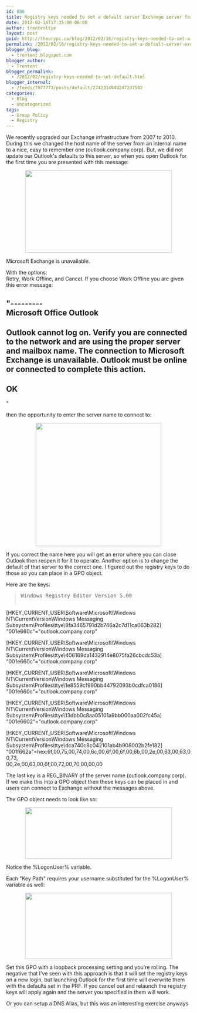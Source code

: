 ```yaml
---
id: 686
title: Registry keys needed to set a default server Exchange server for Outlook
date: 2012-02-16T17:35:00-06:00
author: trententtye
layout: post
guid: http://theorypc.ca/blog/2012/02/16/registry-keys-needed-to-set-a-default-server-exchange-server-for-outlook/
permalink: /2012/02/16/registry-keys-needed-to-set-a-default-server-exchange-server-for-outlook/
blogger_blog:
  - trentent.blogspot.com
blogger_author:
  - Trentent
blogger_permalink:
  - /2012/02/registry-keys-needed-to-set-default.html
blogger_internal:
  - /feeds/7977773/posts/default/2742314949247237502
categories:
  - Blog
  - Uncategorized
tags:
  - Group Policy
  - Registry
---
```

We recently upgraded our Exchange infrastructure from 2007 to 2010. During this we changed the host name of the server from an internal name to a nice, easy to remember one (outlook.company.corp). But, we did not update our Outlook's defaults to this server, so when you open Outlook for the first time you are presented with this message:

<div style="clear: both; text-align: center;">
  <a style="margin-left: 1em; margin-right: 1em;" href="http://1.bp.blogspot.com/-KJKF0dsFBi4/Tz2QWYEIV1I/AAAAAAAAAIs/WmYYhUXubLw/s1600/exchange-error.png"><img src="http://1.bp.blogspot.com/-KJKF0dsFBi4/Tz2QWYEIV1I/AAAAAAAAAIs/WmYYhUXubLw/s400/exchange-error.png" width="400" height="225" border="0" /></a>
</div>

Microsoft Exchange is unavailable.

With the options:  
Retry, Work Offline, and Cancel. If you choose Work Offline you are given this error message:

"---------  
Microsoft Office Outlook  
---------  
Outlook cannot log on. Verify you are connected to the network and are using the proper server and mailbox name. The connection to Microsoft Exchange is unavailable. Outlook must be online or connected to complete this action.  
---------  
OK  
---------  
"

then the opportunity to enter the server name to connect to:

<div style="clear: both; text-align: center;">
  <a style="margin-left: 1em; margin-right: 1em;" href="http://4.bp.blogspot.com/-va9kZF2Ul5Y/Tz2Q1GOk_rI/AAAAAAAAAI4/7YE3_z4TvSM/s1600/choose-exchange-server.png"><img src="http://4.bp.blogspot.com/-va9kZF2Ul5Y/Tz2Q1GOk_rI/AAAAAAAAAI4/7YE3_z4TvSM/s400/choose-exchange-server.png" width="342" height="336" border="0" /></a>
</div>

If you correct the name here you will get an error where you can close Outlook then reopen it for it to operate. Another option is to change the default of that server to the correct one. I figured out the registry keys to do those so you can place in a GPO object.

Here are the keys:

> <pre class="lang:reg decode:true ">Windows Registry Editor Version 5.00

[HKEY_CURRENT_USER\Software\Microsoft\Windows NT\CurrentVersion\Windows Messaging Subsystem\Profiles\ttye\8fa3465791d2b746a2c7d11ca063b282]
"001e660c"="outlook.company.corp"

[HKEY_CURRENT_USER\Software\Microsoft\Windows NT\CurrentVersion\Windows Messaging Subsystem\Profiles\ttye\406169da1432914e8075fa26cbcdc53a]
"001e660c"="outlook.company.corp"

[HKEY_CURRENT_USER\Software\Microsoft\Windows NT\CurrentVersion\Windows Messaging Subsystem\Profiles\ttye\1e8559cf990bb44792093b0cdfca0186]
"001e660c"="outlook.company.corp"

[HKEY_CURRENT_USER\Software\Microsoft\Windows NT\CurrentVersion\Windows Messaging Subsystem\Profiles\ttye\13dbb0c8aa05101a9bb000aa002fc45a]
"001e6602"="outlook.company.corp"

[HKEY_CURRENT_USER\Software\Microsoft\Windows NT\CurrentVersion\Windows Messaging Subsystem\Profiles\ttye\dca740c8c042101ab4b908002b2fe182]
"001f662a"=hex:6f,00,75,00,74,00,6c,00,6f,00,6f,00,6b,00,2e,00,63,00,63,00,73,\
00,2e,00,63,00,6f,00,72,00,70,00,00,00</pre>

The last key is a REG_BINARY of the server name (outlook.company.corp). If we make this into a GPO object then these keys can be placed in and users can connect to Exchange without the messages above.

The GPO object needs to look like so:

<div style="clear: both; text-align: center;">
  <a style="margin-left: 1em; margin-right: 1em;" href="http://3.bp.blogspot.com/-Cljnu6lB4Ao/Tz2RzzfI64I/AAAAAAAAAJE/6999E_Fa16I/s1600/choose-exchange-server.png"><img src="http://3.bp.blogspot.com/-Cljnu6lB4Ao/Tz2RzzfI64I/AAAAAAAAAJE/6999E_Fa16I/s400/choose-exchange-server.png" width="400" height="140" border="0" /></a>
</div>

Notice the %LogonUser% variable.

Each "Key Path" requires your username substituted for the %LogonUser% variable as well:

<div style="clear: both; text-align: center;">
  <a style="margin-left: 1em; margin-right: 1em;" href="http://2.bp.blogspot.com/-jMiGriU4L7U/Tz2SQUbZlzI/AAAAAAAAAJQ/1M38oYBf-oc/s1600/choose-exchange-server.png"><img src="http://2.bp.blogspot.com/-jMiGriU4L7U/Tz2SQUbZlzI/AAAAAAAAAJQ/1M38oYBf-oc/s400/choose-exchange-server.png" width="400" height="180" border="0" /></a>
</div>

Set this GPO with a loopback processing setting and you're rolling. The negative that I've seen with this approach is that it will set the registry keys on a new login, but launching Outlook for the first time will overwrite them with the defaults set in the PRF. If you cancel out and relaunch the registry keys will apply again and the server you specified in them will work.

Or you can setup a DNS Alias, but this was an interesting exercise anyways 

<!-- AddThis Advanced Settings generic via filter on the_content -->

<!-- AddThis Share Buttons generic via filter on the_content -->